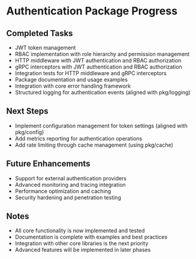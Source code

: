 # Authentication Package Progress

## Completed Tasks
- JWT token management
- RBAC implementation with role hierarchy and permission management
- HTTP middleware with JWT authentication and RBAC authorization
- gRPC interceptors with JWT authentication and RBAC authorization
- Integration tests for HTTP middleware and gRPC interceptors
- Package documentation and usage examples
- Integration with core error handling framework
- Structured logging for authentication events (aligned with pkg/logging)

## Next Steps
- Implement configuration management for token settings (aligned with pkg/config)
- Add metrics reporting for authentication operations
- Add rate limiting through cache management (using pkg/cache)

## Future Enhancements
- Support for external authentication providers
- Advanced monitoring and tracing integration
- Performance optimization and caching
- Security hardening and penetration testing

## Notes
- All core functionality is now implemented and tested
- Documentation is complete with examples and best practices
- Integration with other core libraries is the next priority
- Advanced features will be implemented in later phases 